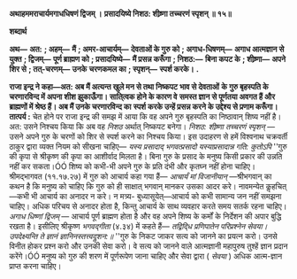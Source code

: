 **अथाहममराचार्यमगाधधिषणं द्विजम् ।** **प्रसादयिष्ये निशठ: शीष्र्णा तच्चरणं स्पृशन् ॥ १५॥** 

**शब्दार्थ** 

**अथ—** **अत:** **; अहम्—** **मैं** **; अमर-आचार्यम्—** **देवताओं के गुरु को** **; अगाध-धिषणम्—** **अगाध आत्मज्ञान से युक्त** **; द्विजम्—** **पूर्ण ब्राह्मण को** **; प्रसादयिष्ये—** **मैं प्रसन्न करूँगा** **; निशठ:—** **बिना कपट के** **; शीष्र्णा—** **अपने शिर से** **; तत्-चरणम्—** **उनके** **चरणकमल का** **; स्पृशन्—** **स्पर्श करके।** **.** 

**राजा इन्द्र ने कहा—अत: अब मैं अत्यन्त खुले मन से तथा निष्कपट भाव से देवताओं** **के गुरु बृहस्पति के चरणारविन्द में अपना शीश झुकाऊँगा। साति्त्वक होने के कारण वे** **समस्त ज्ञान से पूर्णतया अवगत हैं और ब्राह्मणों में श्रेष्ठ हैं। अब मैं उनके चरणारविन्द का** **स्पर्श करके उन्हें प्रसन्न करने के उद्देश्य से प्रणाम करूँगा।** **तात्पर्य :** चेत होने पर राजा इन्द्र की समझ में आया कि वह अपने गुरु बृहस्पति का निष्ठावान् शिष्य नहीं है। अत: उसने निश्चय किया कि अब वह *निशठ* अर्थात् निष्कपट बनेगा। *निशठ:* *शीष्र्णा तच्चरणं स्पृशन्* —उसने अपने गुरु के चरणों को शिर से स्पर्श करने का निश्चय किया। इस उदाहरण से हमें विश्वनाथ चक्रवर्ती ठाकुर द्वारा व्यक्त नियम को सीखना चाहिए— *यस्य प्रसादाद् भगवत्प्रसादो* *यस्याप्रसादान्न गति: कुतोऽपि* ''गुरु की कृपा से श्रीकृष्ण की कृपा का आशीर्वाद मिलता है। बिना गुरु के प्रसाद के मनुष्य किसी प्रकार की उन्नति नहीं कर सकता।ÓÓ शिष्य को कभी-भी अपने गुरु के प्रति दंभी और कृतघ्न नहीं होना चाहिए। श्रीमद्भागवत (११.१७.२७) में गुरु को आचार्य कहा गया हैं— *आचार्यं* *मां विजानीयान्* —श्रीभगवान् का कथन है कि मनुष्य को चाहिए कि गुरु को ही साक्षात् भगवान् मानकर उसका आदर करे। नावमन्येत कॢहचित्—कभी भी आचार्य का अनादर न करे। न मत्र्य- बुध्यासूयेत्—आचार्य को कभी सामान्य जन नहीं समझना चाहिए। अधिक परिचय से अनादर होता है, किन्तु आचार्य के साथ व्यवहार करते समय सतर्क रहना चाहिए। *अगाध धिष्णां द्विजम्* — आचार्य पूर्ण ब्राह्मण होता है और वह अपने शिष्य के कर्मों के निर्देशन की अपार बुद्धि रखता है। इसीलिए श्रीकृष्ण *भगवद्गीता* (४.३४) में कहते हैं— *तद्विदि्ध प्रणिपातेन परिप्रश्नेन सेवया।* *उपदेक्ष्यन्ति ते ज्ञानं ज्ञानिनस्तत्त्वदॢशन:॥* ''गुरु के निकट जाकर सत्य को जानने का प्रयत्न करो। उनसे विनीत होकर प्रश्न करो और उनकी सेवा करो। वे सत्य को जानने वाले आत्मज्ञानी महापुरुष तुश्हें ज्ञान प्रदान करेंगे।ÓÓ मनुष्य को गुरु की शरण में पूर्णरूपेण जाना चाहिए और सेवा द्वारा ( *सेवया* ) अधिक आत्म-ज्ञान प्राप्त करना चाहिए।  